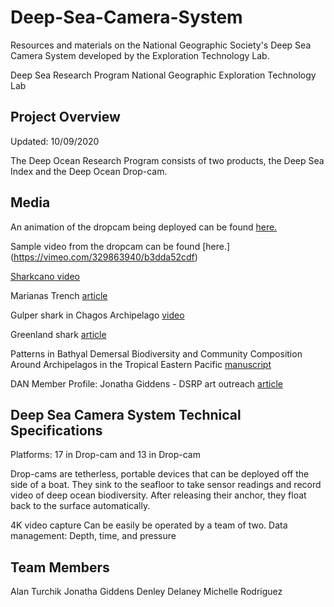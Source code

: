 # Deep-Sea-Camera-System
Resources and materials on the National Geographic Society's Deep Sea Camera System developed by the Exploration Technology Lab.

Deep Sea Research Program
National Geographic Exploration Technology Lab

## Project Overview
Updated: 10/09/2020

The Deep Ocean Research Program consists of two products, the Deep Sea Index and the Deep Ocean Drop-cam. 

## Media
An animation of the dropcam being deployed can be found [here.](https://vimeo.com/238944280/e0f4d67af1)

Sample video from the dropcam can be found [here.] (https://vimeo.com/329863940/b3dda52cdf)

[Sharkcano video](https://video.nationalgeographic.com/video/expedition-raw/0000014e-6f82-d37e-a7de-ef83793b0000)

Marianas Trench [article](https://news.nationalgeographic.com/news/2011/10/111026-deepest-mariana-trench-giant-amoebas-science-oceans/)

Gulper shark in Chagos Archipelago [video](https://video.nationalgeographic.com/video/news/0000014c-c919-df45-a76e-df79d0680000)

Greenland shark [article](https://news.nationalgeographic.com/news/2014/12/141216-greenland-shark-video-franz-josef-land-exploration-science/)

Patterns in Bathyal Demersal Biodiversity and Community Composition Around Archipelagos in the Tropical Eastern Pacific [manuscript](https://www.frontiersin.org/articles/10.3389/fmars.2019.00388/full)

DAN Member Profile: Jonatha Giddens - DSRP art outreach [article](http://www.alertdiver.com/Jonatha-Giddens)

## Deep Sea Camera System Technical Specifications
Platforms: 17 in Drop-cam and 13 in Drop-cam

Drop-cams are tetherless, portable devices that can be deployed off the side of a boat. They sink to the seafloor to take sensor readings and record video of deep ocean biodiversity. After releasing their anchor, they float back to the surface automatically. 

4K video capture
Can be easily be operated by a team of two.
Data management: Depth, time, and pressure

## Team Members
Alan Turchik
Jonatha Giddens
Denley Delaney
Michelle Rodriguez




